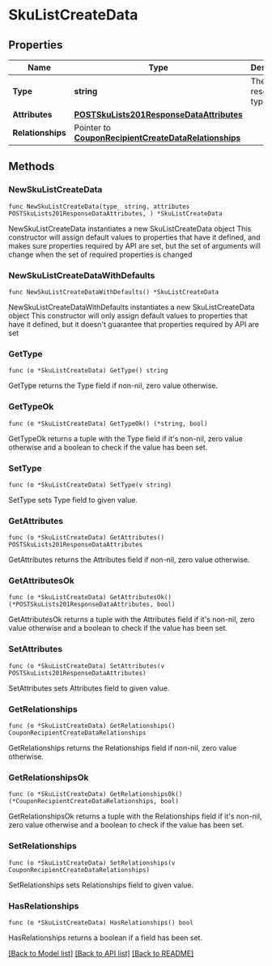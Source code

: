 # SkuListCreateData

## Properties

Name | Type | Description | Notes
------------ | ------------- | ------------- | -------------
**Type** | **string** | The resource&#39;s type | 
**Attributes** | [**POSTSkuLists201ResponseDataAttributes**](POSTSkuLists201ResponseDataAttributes.md) |  | 
**Relationships** | Pointer to [**CouponRecipientCreateDataRelationships**](CouponRecipientCreateDataRelationships.md) |  | [optional] 

## Methods

### NewSkuListCreateData

`func NewSkuListCreateData(type_ string, attributes POSTSkuLists201ResponseDataAttributes, ) *SkuListCreateData`

NewSkuListCreateData instantiates a new SkuListCreateData object
This constructor will assign default values to properties that have it defined,
and makes sure properties required by API are set, but the set of arguments
will change when the set of required properties is changed

### NewSkuListCreateDataWithDefaults

`func NewSkuListCreateDataWithDefaults() *SkuListCreateData`

NewSkuListCreateDataWithDefaults instantiates a new SkuListCreateData object
This constructor will only assign default values to properties that have it defined,
but it doesn't guarantee that properties required by API are set

### GetType

`func (o *SkuListCreateData) GetType() string`

GetType returns the Type field if non-nil, zero value otherwise.

### GetTypeOk

`func (o *SkuListCreateData) GetTypeOk() (*string, bool)`

GetTypeOk returns a tuple with the Type field if it's non-nil, zero value otherwise
and a boolean to check if the value has been set.

### SetType

`func (o *SkuListCreateData) SetType(v string)`

SetType sets Type field to given value.


### GetAttributes

`func (o *SkuListCreateData) GetAttributes() POSTSkuLists201ResponseDataAttributes`

GetAttributes returns the Attributes field if non-nil, zero value otherwise.

### GetAttributesOk

`func (o *SkuListCreateData) GetAttributesOk() (*POSTSkuLists201ResponseDataAttributes, bool)`

GetAttributesOk returns a tuple with the Attributes field if it's non-nil, zero value otherwise
and a boolean to check if the value has been set.

### SetAttributes

`func (o *SkuListCreateData) SetAttributes(v POSTSkuLists201ResponseDataAttributes)`

SetAttributes sets Attributes field to given value.


### GetRelationships

`func (o *SkuListCreateData) GetRelationships() CouponRecipientCreateDataRelationships`

GetRelationships returns the Relationships field if non-nil, zero value otherwise.

### GetRelationshipsOk

`func (o *SkuListCreateData) GetRelationshipsOk() (*CouponRecipientCreateDataRelationships, bool)`

GetRelationshipsOk returns a tuple with the Relationships field if it's non-nil, zero value otherwise
and a boolean to check if the value has been set.

### SetRelationships

`func (o *SkuListCreateData) SetRelationships(v CouponRecipientCreateDataRelationships)`

SetRelationships sets Relationships field to given value.

### HasRelationships

`func (o *SkuListCreateData) HasRelationships() bool`

HasRelationships returns a boolean if a field has been set.


[[Back to Model list]](../README.md#documentation-for-models) [[Back to API list]](../README.md#documentation-for-api-endpoints) [[Back to README]](../README.md)


